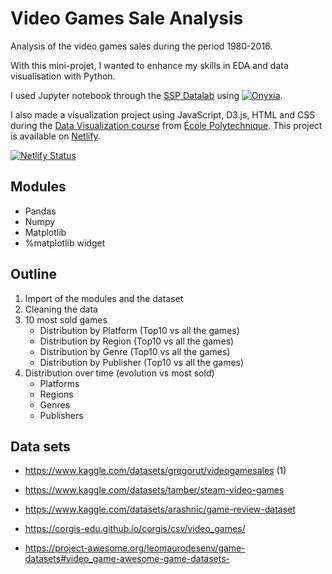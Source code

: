 # Video Games Sale Analysis

Analysis of the video games sales during the period 1980-2016.

With this mini-projet, I wanted to enhance my skills in EDA and data visualisation with Python.

I used Jupyter notebook through the <a href="https://datalab.sspcloud.fr/home" target="_blank" rel="noopener">SSP Datalab</a> using <a href="https://github.com/InseeFrLab/onyxia" target="_blank" rel="noopener">![Onyxia](https://img.shields.io/static/v1?label=%E2%80%8E&message=Onyxia&color=important&logo=github)</a>.


I also made a visualization project using JavaScript, D3.js, HTML and CSS during the <a href="https://www.enseignement.polytechnique.fr/informatique/INF552/" target="_blank" rel="noopener">Data Visualization course</a> from <a href="https://www.polytechnique.edu/" target="_blank" rel="noopener">École Polytechnique</a>. This project is available on <a href="https://vermillion-torrone-322d86.netlify.app/" target="_blank" rel="noopener">Netlify</a>.

[![Netlify Status](https://api.netlify.com/api/v1/badges/16fe01a1-9d56-4140-8d75-6efdbab0aa20/deploy-status)](https://app.netlify.com/sites/vermillion-torrone-322d86/deploys)

## Modules

- Pandas
- Numpy
- Matplotlib
- %matplotlib widget

## Outline

1. Import of the modules and the dataset
2. Cleaning the data
3. 10 most sold games
    - Distribution by Platform (Top10 vs all the games)
    - Distribution by Region (Top10 vs all the games)
    - Distribution by Genre (Top10 vs all the games)
    - Distribution by Publisher (Top10 vs all the games)
4. Distribution over time (evolution vs most sold)
    - Platforms
    - Regions
    - Genres
    - Publishers
    

## Data sets

- https://www.kaggle.com/datasets/gregorut/videogamesales (1)


- https://www.kaggle.com/datasets/tamber/steam-video-games
- https://www.kaggle.com/datasets/arashnic/game-review-dataset
- https://corgis-edu.github.io/corgis/csv/video_games/
- https://project-awesome.org/leomaurodesenv/game-datasets#video_game-awesome-game-datasets-
